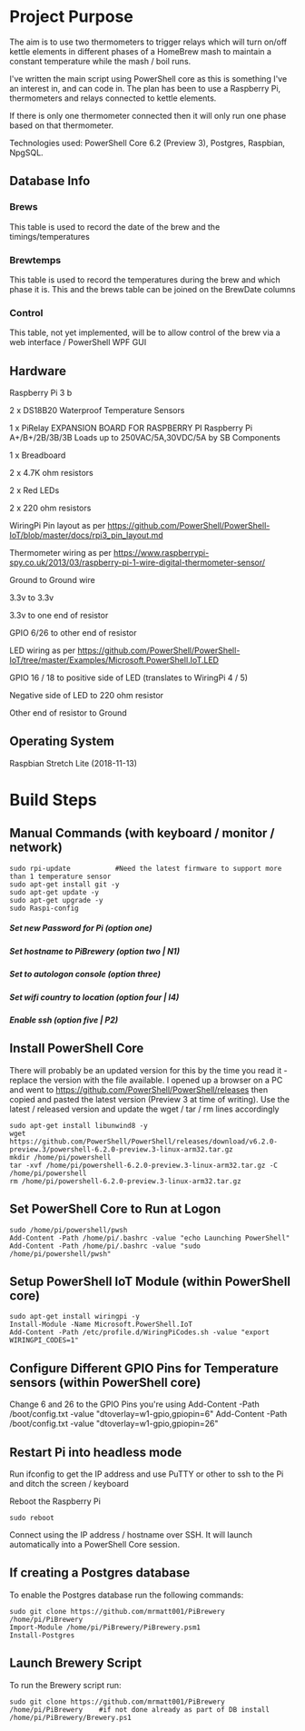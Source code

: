 # Project Purpose
The aim is to use two thermometers to trigger relays which will turn on/off kettle elements in different phases of a HomeBrew mash to maintain a constant temperature while the mash / boil runs. 

I've written the main script using PowerShell core as this is something I've an interest in, and can code in. The plan has been to use a Raspberry Pi, thermometers and relays connected to kettle elements.

If there is only one thermometer connected then it will only run one phase based on that thermometer. 

Technologies used: PowerShell Core 6.2 (Preview 3), Postgres, Raspbian, NpgSQL.

## Database Info

### Brews
This table is used to record the date of the brew and the timings/temperatures

### Brewtemps
This table is used to record the temperatures during the brew and which phase it is. This and the brews table can be joined on the BrewDate columns

### Control
This table, not yet implemented, will be to allow control of the brew via a web interface / PowerShell WPF GUI 


## Hardware
Raspberry Pi 3 b

2 x DS18B20 Waterproof Temperature Sensors

1 x PiRelay EXPANSION BOARD FOR RASPBERRY PI Raspberry Pi A+/B+/2B/3B/3B Loads up to 250VAC/5A,30VDC/5A by SB Components

1 x Breadboard

2 x 4.7K ohm resistors

2 x Red LEDs

2 x 220 ohm resistors

WiringPi Pin layout as per https://github.com/PowerShell/PowerShell-IoT/blob/master/docs/rpi3_pin_layout.md

Thermometer wiring as per https://www.raspberrypi-spy.co.uk/2013/03/raspberry-pi-1-wire-digital-thermometer-sensor/
 
 Ground to Ground wire
 
 3.3v to 3.3v
 
 3.3v to one end of resistor
 
 GPIO 6/26 to other end of resistor

LED wiring as per https://github.com/PowerShell/PowerShell-IoT/tree/master/Examples/Microsoft.PowerShell.IoT.LED
 
 GPIO 16 / 18 to positive side of LED (translates to WiringPi 4 / 5)
 
 Negative side of LED to 220 ohm resistor
 
 Other end of resistor to Ground

## Operating System
Raspbian Stretch Lite (2018-11-13)

# Build Steps

## Manual Commands (with keyboard / monitor / network)
    sudo rpi-update           #Need the latest firmware to support more than 1 temperature sensor
    sudo apt-get install git -y
    sudo apt-get update -y
    sudo apt-get upgrade -y
    sudo Raspi-config
    
##### Set new Password for Pi (option one)
##### Set hostname to PiBrewery (option two | N1)
##### Set to autologon console (option three)
##### Set wifi country to location (option four | I4)
##### Enable ssh (option five | P2)

## Install PowerShell Core

There will probably be an updated version for this by the time you read it - replace the version with the file available. I opened up a browser on a PC and went to https://github.com/PowerShell/PowerShell/releases then copied and pasted the latest version (Preview 3 at time of writing). Use the latest / released version and update the wget / tar / rm lines accordingly

    sudo apt-get install libunwind8 -y
    wget https://github.com/PowerShell/PowerShell/releases/download/v6.2.0-preview.3/powershell-6.2.0-preview.3-linux-arm32.tar.gz
    mkdir /home/pi/powershell
    tar -xvf /home/pi/powershell-6.2.0-preview.3-linux-arm32.tar.gz -C /home/pi/powershell
    rm /home/pi/powershell-6.2.0-preview.3-linux-arm32.tar.gz
    
## Set PowerShell Core to Run at Logon
    
    sudo /home/pi/powershell/pwsh
    Add-Content -Path /home/pi/.bashrc -value "echo Launching PowerShell"
    Add-Content -Path /home/pi/.bashrc -value "sudo /home/pi/powershell/pwsh"

## Setup PowerShell IoT Module (within PowerShell core)
    sudo apt-get install wiringpi -y
    Install-Module -Name Microsoft.PowerShell.IoT
    Add-Content -Path /etc/profile.d/WiringPiCodes.sh -value "export WIRINGPI_CODES=1"

## Configure Different GPIO Pins for Temperature sensors (within PowerShell core)
Change 6 and 26 to the GPIO Pins you're using
    Add-Content -Path /boot/config.txt -value "dtoverlay=w1-gpio,gpiopin=6"
    Add-Content -Path /boot/config.txt -value "dtoverlay=w1-gpio,gpiopin=26"

## Restart Pi into headless mode

Run ifconfig to get the IP address and use PuTTY or other to ssh to the Pi and ditch the screen / keyboard

Reboot the Raspberry Pi

    sudo reboot

Connect using the IP address / hostname over SSH. It will launch automatically into a PowerShell Core session.

## If creating a Postgres database
To enable the Postgres database run the following commands:

    sudo git clone https://github.com/mrmatt001/PiBrewery /home/pi/PiBrewery
    Import-Module /home/pi/PiBrewery/PiBrewery.psm1
    Install-Postgres
    
## Launch Brewery Script    
To run the Brewery script run:

    sudo git clone https://github.com/mrmatt001/PiBrewery /home/pi/PiBrewery    #if not done already as part of DB install
    /home/pi/PiBrewery/Brewery.ps1
